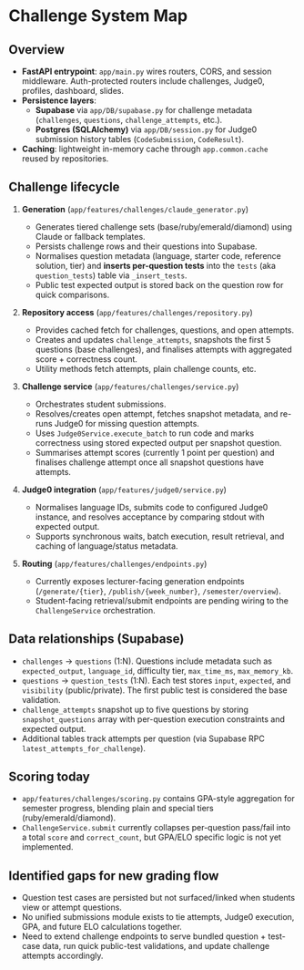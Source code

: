 # Challenge System Map

## Overview
- **FastAPI entrypoint**: `app/main.py` wires routers, CORS, and session middleware. Auth-protected routers include challenges, Judge0, profiles, dashboard, slides.
- **Persistence layers**:
  - **Supabase** via `app/DB/supabase.py` for challenge metadata (`challenges`, `questions`, `challenge_attempts`, etc.).
  - **Postgres (SQLAlchemy)** via `app/DB/session.py` for Judge0 submission history tables (`CodeSubmission`, `CodeResult`).
- **Caching**: lightweight in-memory cache through `app.common.cache` reused by repositories.

## Challenge lifecycle
1. **Generation** (`app/features/challenges/claude_generator.py`)
   - Generates tiered challenge sets (base/ruby/emerald/diamond) using Claude or fallback templates.
   - Persists challenge rows and their questions into Supabase.
   - Normalises question metadata (language, starter code, reference solution, tier) and **inserts per-question tests** into the `tests` (aka `question_tests`) table via `_insert_tests`.
   - Public test expected output is stored back on the question row for quick comparisons.

2. **Repository access** (`app/features/challenges/repository.py`)
   - Provides cached fetch for challenges, questions, and open attempts.
   - Creates and updates `challenge_attempts`, snapshots the first 5 questions (base challenges), and finalises attempts with aggregated score + correctness count.
   - Utility methods fetch attempts, plain challenge counts, etc.

3. **Challenge service** (`app/features/challenges/service.py`)
   - Orchestrates student submissions.
   - Resolves/creates open attempt, fetches snapshot metadata, and re-runs Judge0 for missing question attempts.
   - Uses `Judge0Service.execute_batch` to run code and marks correctness using stored expected output per snapshot question.
   - Summarises attempt scores (currently 1 point per question) and finalises challenge attempt once all snapshot questions have attempts.

4. **Judge0 integration** (`app/features/judge0/service.py`)
   - Normalises language IDs, submits code to configured Judge0 instance, and resolves acceptance by comparing stdout with expected output.
   - Supports synchronous waits, batch execution, result retrieval, and caching of language/status metadata.

5. **Routing** (`app/features/challenges/endpoints.py`)
   - Currently exposes lecturer-facing generation endpoints (`/generate/{tier}`, `/publish/{week_number}`, `/semester/overview`).
   - Student-facing retrieval/submit endpoints are pending wiring to the `ChallengeService` orchestration.

## Data relationships (Supabase)
- `challenges` → `questions` (1:N). Questions include metadata such as `expected_output`, `language_id`, difficulty tier, `max_time_ms`, `max_memory_kb`.
- `questions` → `question_tests` (1:N). Each test stores `input`, `expected`, and `visibility` (public/private). The first public test is considered the base validation.
- `challenge_attempts` snapshot up to five questions by storing `snapshot_questions` array with per-question execution constraints and expected output.
- Additional tables track attempts per question (via Supabase RPC `latest_attempts_for_challenge`).

## Scoring today
- `app/features/challenges/scoring.py` contains GPA-style aggregation for semester progress, blending plain and special tiers (ruby/emerald/diamond).
- `ChallengeService.submit` currently collapses per-question pass/fail into a total `score` and `correct_count`, but GPA/ELO specific logic is not yet implemented.

## Identified gaps for new grading flow
- Question test cases are persisted but not surfaced/linked when students view or attempt questions.
- No unified submissions module exists to tie attempts, Judge0 execution, GPA, and future ELO calculations together.
- Need to extend challenge endpoints to serve bundled question + test-case data, run quick public-test validations, and update challenge attempts accordingly.

